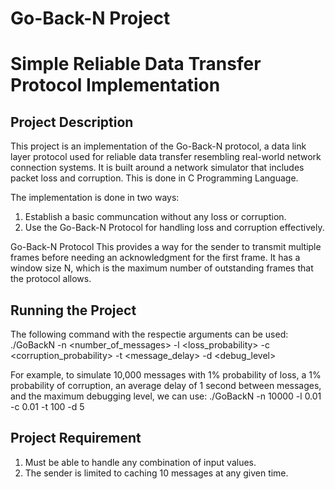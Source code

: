 # Go-Back-N Project
# Simple Reliable Data Transfer Protocol Implementation

## Project Description
This project is an implementation of the Go-Back-N protocol, a data link layer protocol used for reliable data transfer resembling real-world network connection systems. It is built around a network simulator that includes packet loss and corruption. This is done in C Programming Language.

The implementation is done in two ways:
1. Establish a basic communcation without any loss or corruption.
2. Use the Go-Back-N Protocol for handling loss and corruption effectively.

Go-Back-N Protocol
This provides a way for the sender to transmit multiple frames before needing an acknowledgment for the first frame. It has a window size N, which is the maximum number of outstanding frames that the protocol allows. 

## Running the Project
The following command with the respectie arguments can be used:
./GoBackN -n <number_of_messages> -l <loss_probability> -c <corruption_probability> -t <message_delay> -d <debug_level>

For example, to simulate 10,000 messages with 1% probability of loss, a 1% probability of corruption, an average delay of 1 second between messages, and the maximum debugging level, we can use:
./GoBackN -n 10000 -l 0.01 -c 0.01 -t 100 -d 5


## Project Requirement
1. Must be able to handle any combination of input values.
2. The sender is limited to caching 10 messages at any given time.
